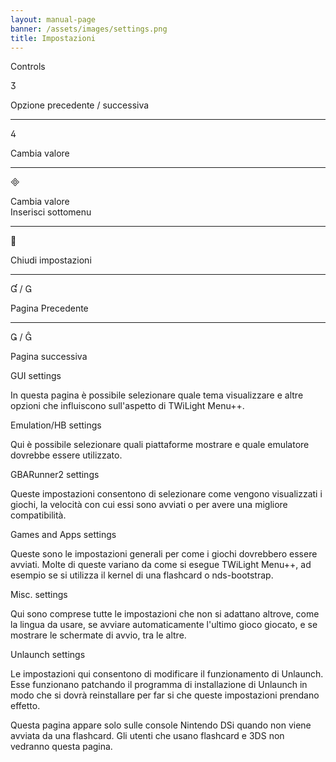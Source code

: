 ```yaml
---
layout: manual-page
banner: /assets/images/settings.png
title: Impostazioni
---
```


<div id="conrols" class="section-title">Controls</div>
<div class="section-body">
    <div class="button-action-group">
        <p class="button-action button">&#xE07D;</p>
        <p class="button-action-text">Opzione precedente / successiva</p>
    </div>
    <hr>
    <div class="button-action-group">
        <p class="button-action button">&#xE07E;</p>
        <p class="button-action-text">Cambia valore</p>
    </div>
    <hr>
    <div class="button-action-group">
        <p class="button-action button">&#xE000;</p>
        <p class="button-action-text">Cambia valore<br>Inserisci sottomenu</p>
    </div>
    <hr>
    <div class="button-action-group">
        <p class="button-action button">&#xE001;</p>
        <p class="button-action-text">Chiudi impostazioni</p>
    </div>
    <hr>
    <div class="button-action-group">
        <p class="button-action button">&#xE004; / &#xE002;</p>
        <p class="button-action-text">Pagina Precedente</p>
    </div>
    <hr>
    <div class="button-action-group">
        <p class="button-action button">&#xE003; / &#xE005;</p>
        <p class="button-action-text">Pagina successiva</p>
    </div>
</div>

<div id="gui-settings" class="section-title">GUI settings</div>
<div class="section-body">
    <p>In questa pagina è possibile selezionare quale tema visualizzare e altre opzioni che influiscono sull'aspetto di TWiLight Menu++.</p>
</div>

<div id="emulation-hb-settings" class="section-title">Emulation/HB settings</div>
<div class="section-body">
    <p>Qui è possibile selezionare quali piattaforme mostrare e quale emulatore dovrebbe essere utilizzato.</p>
</div>

<div id="gbarunner2-settings" class="section-title">GBARunner2 settings</div>
<div class="section-body">
    <p>Queste impostazioni consentono di selezionare come vengono visualizzati i giochi, la velocità con cui essi sono avviati o per avere una migliore compatibilità.</p>
</div>

<div id="games-and-apps-settings" class="section-title">Games and Apps settings</div>
<div class="section-body">
    <p>Queste sono le impostazioni generali per come i giochi dovrebbero essere avviati. Molte di queste variano da come si esegue TWiLight Menu++, ad esempio se si utilizza il kernel di una flashcard o nds-bootstrap.</p>
</div>

<div id="misc-settings" class="section-title">Misc. settings</div>
<div class="section-body">
    <p>Qui sono comprese tutte le impostazioni che non si adattano altrove, come la lingua da usare, se avviare automaticamente l'ultimo gioco giocato, e se mostrare le schermate di avvio, tra le altre.</p>
</div>

<div id="unlaunch-settings" class="section-title">Unlaunch settings</div>
<div class="section-body">
    <p>Le impostazioni qui consentono di modificare il funzionamento di Unlaunch. Esse funzionano patchando il programma di installazione di Unlaunch in modo che si dovrà reinstallare per far si che queste impostazioni prendano effetto.</p>
    <p>Questa pagina appare solo sulle console Nintendo DSi quando non viene avviata da una flashcard. Gli utenti che usano flashcard e 3DS non vedranno questa pagina.</p>
</div>
